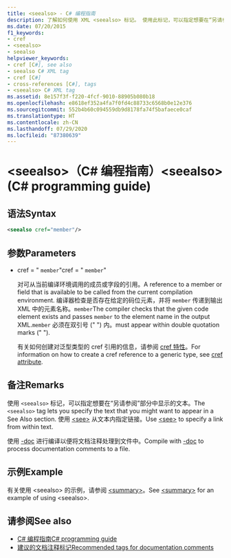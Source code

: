 ```yaml
---
title: <seealso> - C# 编程指南
description: 了解如何使用 XML <seealso> 标记。 使用此标记，可以指定想要在“另请参阅”部分中显示的文本。
ms.date: 07/20/2015
f1_keywords:
- cref
- <seealso>
- seealso
helpviewer_keywords:
- cref [C#], see also
- seealso C# XML tag
- cref [C#]
- cross-references [C#], tags
- <seealso> C# XML tag
ms.assetid: 8e157f3f-f220-4fcf-9010-88905b080b18
ms.openlocfilehash: e8618ef352a4fa7f0fd4c88733c6568b0e12e376
ms.sourcegitcommit: 552b4b60c094559db9d8178fa74f5bafaece0caf
ms.translationtype: HT
ms.contentlocale: zh-CN
ms.lasthandoff: 07/29/2020
ms.locfileid: "87380639"
---
```

# <a name="seealso-c-programming-guide"></a><span data-ttu-id="d8e80-105">\<seealso>（C# 编程指南）</span><span class="sxs-lookup"><span data-stu-id="d8e80-105">\<seealso> (C# programming guide)</span></span>

## <a name="syntax"></a><span data-ttu-id="d8e80-106">语法</span><span class="sxs-lookup"><span data-stu-id="d8e80-106">Syntax</span></span>

```xml
<seealso cref="member"/>
```

## <a name="parameters"></a><span data-ttu-id="d8e80-107">参数</span><span class="sxs-lookup"><span data-stu-id="d8e80-107">Parameters</span></span>

- <span data-ttu-id="d8e80-108">cref = " `member`"</span><span class="sxs-lookup"><span data-stu-id="d8e80-108">cref = " `member`"</span></span>

  <span data-ttu-id="d8e80-109">对可从当前编译环境调用的成员或字段的引用。</span><span class="sxs-lookup"><span data-stu-id="d8e80-109">A reference to a member or field that is available to be called from the current compilation environment.</span></span> <span data-ttu-id="d8e80-110">编译器检查是否存在给定的码位元素，并将 `member` 传递到输出 XML 中的元素名称。`member`</span><span class="sxs-lookup"><span data-stu-id="d8e80-110">The compiler checks that the given code element exists and passes `member` to the element name in the output XML.`member`</span></span> <span data-ttu-id="d8e80-111">必须在双引号 (" ") 内。</span><span class="sxs-lookup"><span data-stu-id="d8e80-111">must appear within double quotation marks (" ").</span></span>

  <span data-ttu-id="d8e80-112">有关如何创建对泛型类型的 cref 引用的信息，请参阅 [cref 特性](./cref-attribute.md)。</span><span class="sxs-lookup"><span data-stu-id="d8e80-112">For information on how to create a cref reference to a generic type, see [cref attribute](./cref-attribute.md).</span></span>

## <a name="remarks"></a><span data-ttu-id="d8e80-113">备注</span><span class="sxs-lookup"><span data-stu-id="d8e80-113">Remarks</span></span>

<span data-ttu-id="d8e80-114">使用 `<seealso>` 标记，可以指定想要在“另请参阅”部分中显示的文本。</span><span class="sxs-lookup"><span data-stu-id="d8e80-114">The `<seealso>` tag lets you specify the text that you might want to appear in a See Also section.</span></span> <span data-ttu-id="d8e80-115">使用 [\<see>](./see.md) 从文本内指定链接。</span><span class="sxs-lookup"><span data-stu-id="d8e80-115">Use [\<see>](./see.md) to specify a link from within text.</span></span>

<span data-ttu-id="d8e80-116">使用 [-doc](../../language-reference/compiler-options/doc-compiler-option.md) 进行编译以便将文档注释处理到文件中。</span><span class="sxs-lookup"><span data-stu-id="d8e80-116">Compile with [-doc](../../language-reference/compiler-options/doc-compiler-option.md) to process documentation comments to a file.</span></span>

## <a name="example"></a><span data-ttu-id="d8e80-117">示例</span><span class="sxs-lookup"><span data-stu-id="d8e80-117">Example</span></span>

<span data-ttu-id="d8e80-118">有关使用 \<seealso> 的示例，请参阅 [\<summary>](./summary.md)。</span><span class="sxs-lookup"><span data-stu-id="d8e80-118">See [\<summary>](./summary.md) for an example of using \<seealso>.</span></span>

## <a name="see-also"></a><span data-ttu-id="d8e80-119">请参阅</span><span class="sxs-lookup"><span data-stu-id="d8e80-119">See also</span></span>

- [<span data-ttu-id="d8e80-120">C# 编程指南</span><span class="sxs-lookup"><span data-stu-id="d8e80-120">C# programming guide</span></span>](../index.md)
- [<span data-ttu-id="d8e80-121">建议的文档注释标记</span><span class="sxs-lookup"><span data-stu-id="d8e80-121">Recommended tags for documentation comments</span></span>](./recommended-tags-for-documentation-comments.md)
